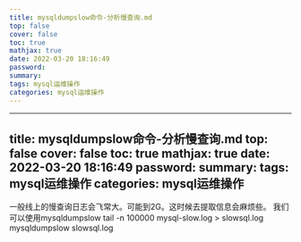 ```yaml
---
title: mysqldumpslow命令-分析慢查询.md
top: false
cover: false
toc: true
mathjax: true
date: 2022-03-20 18:16:49
password:
summary:
tags: mysql运维操作
categories: mysql运维操作
---
```

---
title: mysqldumpslow命令-分析慢查询.md
top: false
cover: false
toc: true
mathjax: true
date: 2022-03-20 18:16:49
password:
summary:
tags: mysql运维操作
categories: mysql运维操作
---
一般线上的慢查询日志会飞常大。可能到2G。这时候去提取信息会麻烦些。
我们可以使用mysqldumpslow 
tail -n 100000  mysql-slow.log > slowsql.log
mysqldumpslow slowsql.log


